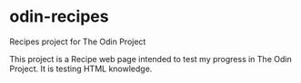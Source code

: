 # odin-recipes
Recipes project for The Odin Project

This project is a Recipe web page intended to test my progress in
The Odin Project. It is testing HTML knowledge.

